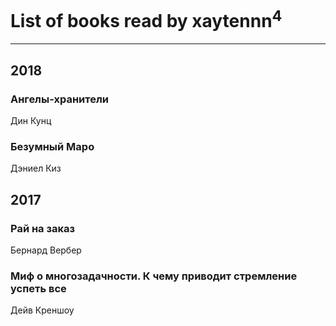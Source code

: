 # List of books read by xaytennn<sup>4</sup>
---

## 2018

### Ангелы-хранители
Дин Кунц


### Безумный Маро
Дэниел Киз



## 2017

### Рай на заказ
Бернард Вербер


### Миф о многозадачности. К чему приводит стремление успеть все
Дейв Креншоу



